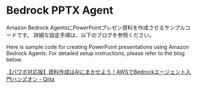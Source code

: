 # Bedrock PPTX Agent

Amazon Bedrock AgentsにPowerPointプレゼン資料を作成させるサンプルコードです。
詳細な設定手順は、以下のブログを参照ください。

Here is sample code for creating PowerPoint presentations using Amazon Bedrock Agents.
For detailed setup instructions, please refer to the blog below.

[【パワポ対応版】資料作成はAIにまかせよう！AWSでBedrockエージェント入門ハンズオン - Qiita](https://qiita.com/minorun365/items/85cb57f19fe16a87acff)
